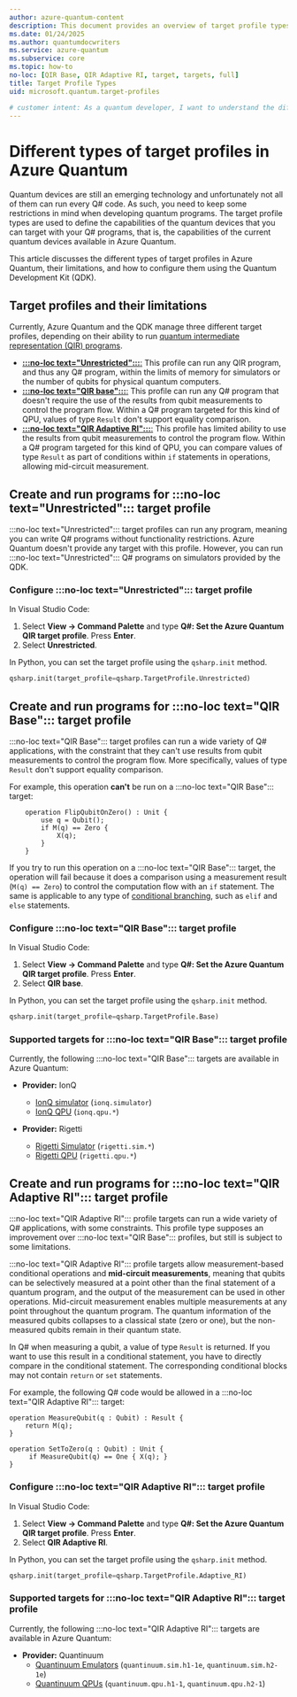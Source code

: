 ```yaml
---
author: azure-quantum-content
description: This document provides an overview of target profile types available in Azure Quantum and their limitations. 
ms.date: 01/24/2025
ms.author: quantumdocwriters
ms.service: azure-quantum
ms.subservice: core
ms.topic: how-to
no-loc: [QIR Base, QIR Adaptive RI, target, targets, full]
title: Target Profile Types 
uid: microsoft.quantum.target-profiles

# customer intent: As a quantum developer, I want to understand the different target profile types available in Azure Quantum and their limitations so that I can develop quantum programs that run on the appropriate quantum devices.
---
```


# Different types of target profiles in Azure Quantum

Quantum devices are still an emerging technology and unfortunately not all of them can run every Q# code. As such, you need to keep some restrictions in mind when developing quantum programs. The target profile types are used to define the capabilities of the quantum devices that you can target with your Q# programs, that is, the capabilities of the current quantum devices available in Azure Quantum.

This article discusses the different types of target profiles in Azure Quantum, their limitations, and how to configure them using the Quantum Development Kit (QDK).

## Target profiles and their limitations 

Currently, Azure Quantum and the QDK manage three different target profiles, depending on their ability to run [quantum intermediate representation (QIR) programs](xref:microsoft.quantum.concepts.qir).

- [**:::no-loc text="Unrestricted":::**:](#create-and-run-programs-for--target-profile) This profile can run any QIR program, and thus any Q# program, within the limits of memory for simulators or the number of qubits for physical quantum computers.
- [**:::no-loc text="QIR base":::**:](#create-and-run-programs-for--target-profile-1) This profile can run any Q# program that doesn't require the use of the results from qubit measurements to control the program flow. Within a Q# program targeted for this kind of QPU, values of type `Result` don't support equality comparison.
- [**:::no-loc text="QIR Adaptive RI":::**:](#create-and-run-programs-for--target-profile-2) This profile has limited ability to use the results from qubit measurements to control the program flow. Within a Q# program targeted for this kind of QPU, you can compare values of type `Result` as part of conditions within `if` statements in operations, allowing mid-circuit measurement.

## Create and run programs for :::no-loc text="Unrestricted"::: target profile

:::no-loc text="Unrestricted"::: target profiles can run any program, meaning you can write Q# programs without functionality restrictions. Azure Quantum doesn't provide
any target with this profile. However, you can run :::no-loc text="Unrestricted"::: Q# programs on simulators provided by the QDK.

### Configure :::no-loc text="Unrestricted"::: target profile

In Visual Studio Code:

1. Select **View -> Command Palette** and type **Q#: Set the Azure Quantum QIR target profile**. Press **Enter**.
1. Select **Unrestricted**.

In Python, you can set the target profile using the `qsharp.init` method.

```python
qsharp.init(target_profile=qsharp.TargetProfile.Unrestricted) 
```

## Create and run programs for :::no-loc text="QIR Base"::: target profile

:::no-loc text="QIR Base"::: target profiles can run a wide variety of Q# applications, with the constraint that they can't use results from qubit measurements to control
the program flow. More specifically, values of type `Result` don't support equality comparison.

For example, this operation **can't** be run on a :::no-loc text="QIR Base"::: target:

```qsharp
    operation FlipQubitOnZero() : Unit {
        use q = Qubit();
        if M(q) == Zero {
            X(q);
        }
    }
```

If you try to run this operation on a :::no-loc text="QIR Base"::: target, the operation will fail because it does a comparison using a measurement result (`M(q) == Zero`)
to control the computation flow with an `if` statement. The same is applicable to any type of [conditional branching](xref:microsoft.quantum.qsharp.conditionalbranching), such as `elif` and `else` statements. 


### Configure :::no-loc text="QIR Base"::: target profile

In Visual Studio Code:

1. Select **View -> Command Palette** and type **Q#: Set the Azure Quantum QIR target profile**. Press **Enter**.
1. Select **QIR base**.

In Python, you can set the target profile using the `qsharp.init` method.

```python
qsharp.init(target_profile=qsharp.TargetProfile.Base) 
```

### Supported targets for :::no-loc text="QIR Base"::: target profile

Currently, the following :::no-loc text="QIR Base"::: targets are available in Azure Quantum:

- **Provider:** IonQ
  - [IonQ simulator](xref:microsoft.quantum.providers.ionq#quantum-simulator) (`ionq.simulator`)
  - [IonQ QPU](xref:microsoft.quantum.providers.ionq##quantum-computer) (`ionq.qpu.*`)

- **Provider:** Rigetti
  - [Rigetti Simulator](xref:microsoft.quantum.providers.rigetti#simulators) (`rigetti.sim.*`)
  - [Rigetti QPU](xref:microsoft.quantum.providers.rigetti#quantum-computers) (`rigetti.qpu.*`)

## Create and run programs for :::no-loc text="QIR Adaptive RI"::: target profile

:::no-loc text="QIR Adaptive RI"::: profile targets can run a wide variety of Q# applications, with some constraints. This profile type supposes an improvement over :::no-loc text="QIR Base"::: profiles, but still is subject to some limitations.

:::no-loc text="QIR Adaptive RI"::: profile targets allow measurement-based conditional operations and **mid-circuit measurements**, meaning that qubits can be selectively measured at a point other than the final statement of a quantum program, and the output of the measurement can be used in other operations. Mid-circuit measurement enables multiple measurements at any point throughout the quantum program. The quantum information of the measured qubits collapses to a classical state (zero or one), but the non-measured qubits remain in their quantum state.

In Q# when measuring a qubit, a value of type `Result` is returned. If you want to use this result in a conditional statement, you have to directly compare in the conditional statement. The corresponding conditional blocks may not contain `return` or `set` statements. 

For example, the following Q# code would be allowed in a :::no-loc text="QIR Adaptive RI"::: target:

```qsharp
operation MeasureQubit(q : Qubit) : Result { 
    return M(q); 
}

operation SetToZero(q : Qubit) : Unit {
     if MeasureQubit(q) == One { X(q); }
}
```
 
### Configure :::no-loc text="QIR Adaptive RI"::: target profile

In Visual Studio Code:

1. Select **View -> Command Palette** and type **Q#: Set the Azure Quantum QIR target profile**. Press **Enter**.
1. Select **QIR Adaptive RI**.

In Python, you can set the target profile using the `qsharp.init` method.

```python
qsharp.init(target_profile=qsharp.TargetProfile.Adaptive_RI) 
```

### Supported targets for :::no-loc text="QIR Adaptive RI"::: target profile

Currently, the following :::no-loc text="QIR Adaptive RI"::: targets are available in Azure Quantum:

- **Provider:** Quantinuum
  - [Quantinuum Emulators](xref:microsoft.quantum.providers.quantinuum) (`quantinuum.sim.h1-1e`, `quantinuum.sim.h2-1e`)
  - [Quantinuum QPUs](xref:microsoft.quantum.providers.quantinuum) (`quantinuum.qpu.h1-1`, `quantinuum.qpu.h2-1`)
